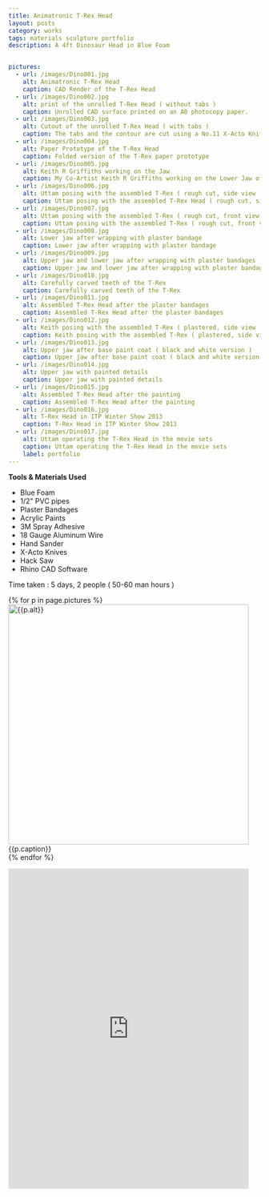 ```yaml
---
title: Animatronic T-Rex Head
layout: posts
category: works
tags: materials sculpture portfolio
description: A 4ft Dinosaur Head in Blue Foam


pictures: 
  - url: /images/Dino001.jpg
    alt: Animatronic T-Rex Head
    caption: CAD Render of the T-Rex Head
  - url: /images/Dino002.jpg
    alt: print of the unrolled T-Rex Head ( without tabs )
    caption: Unrolled CAD surface printed on an A0 photocopy paper. 
  - url: /images/Dino003.jpg
    alt: Cutout of the unrolled T-Rex Head ( with tabs )
    caption: The tabs and the contour are cut using a No.11 X-Acto Knife.
  - url: /images/Dino004.jpg
    alt: Paper Prototype of the T-Rex Head
    caption: Folded version of the T-Rex paper prototype
  - url: /images/Dino005.jpg
    alt: Keith R Griffiths working on the Jaw
    caption: My Co-Artist Keith R Griffiths working on the Lower Jaw of the T-Rex. 
  - url: /images/Dino006.jpg
    alt: Uttam posing with the assembled T-Rex ( rough cut, side view )
    caption: Uttam posing with the assembled T-Rex Head ( rough cut, side view )
  - url: /images/Dino007.jpg
    alt: Uttam posing with the assembled T-Rex ( rough cut, front view )
    caption: Uttam posing with the assembled T-Rex ( rough cut, front view )
  - url: /images/Dino008.jpg
    alt: Lower jaw after wrapping with plaster bandage
    caption: Lower jaw after wrapping with plaster bandage
  - url: /images/Dino009.jpg
    alt: Upper jaw and lower jaw after wrapping with plaster bandages
    caption: Upper jaw and lower jaw after wrapping with plaster bandages
  - url: /images/Dino010.jpg
    alt: Carefully carved teeth of the T-Rex
    caption: Carefully carved teeth of the T-Rex
  - url: /images/Dino011.jpg
    alt: Assembled T-Rex Head after the plaster bandages
    caption: Assembled T-Rex Head after the plaster bandages
  - url: /images/Dino012.jpg
    alt: Keith posing with the assembled T-Rex ( plastered, side view )
    caption: Keith posing with the assembled T-Rex ( plastered, side view )
  - url: /images/Dino013.jpg
    alt: Upper jaw after base paint coat ( black and white version )
    caption: Upper jaw after base paint coat ( black and white version )
  - url: /images/Dino014.jpg
    alt: Upper jaw with painted details
    caption: Upper jaw with painted details
  - url: /images/Dino015.jpg
    alt: Assembled T-Rex Head after the painting
    caption: Assembled T-Rex Head after the painting
  - url: /images/Dino016.jpg
    alt: T-Rex Head in ITP Winter Show 2013
    caption: T-Rex Head in ITP Winter Show 2013
  - url: /images/Dino017.jpg
    alt: Uttam operating the T-Rex Head in the movie sets
    caption: Uttam operating the T-Rex Head in the movie sets
    label: portfolio
---
```


**Tools & Materials Used**

* Blue Foam
* 1/2" PVC pipes
* Plaster Bandages
* Acrylic Paints
* 3M Spray Adhesive
* 18 Gauge Aluminum Wire
* Hand Sander
* X-Acto Knives
* Hack Saw
* Rhino CAD Software

Time taken : 5 days, 2 people ( 50-60 man hours )

{% for p in page.pictures %}
 <img style="width:480px; height: auto" src="{{site.assetURL}}{{p.url}}" title="{{p.alt}}" alt="{{p.alt}}"/>
 <span style="display:block">{{p.caption}}</span>
{% endfor %}

<p>
  <iframe src="https://vimeo.com/92484992" width="480" height="640" frameborder="0" webkitallowfullscreen mozallowfullscreen allowfullscreen></iframe>
</p>
